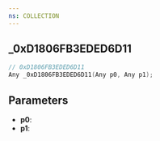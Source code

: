 ```yaml
---
ns: COLLECTION
---
```

## _0xD1806FB3EDED6D11

```c
// 0xD1806FB3EDED6D11
Any _0xD1806FB3EDED6D11(Any p0, Any p1);
```

## Parameters
* **p0**:
* **p1**:
